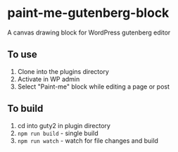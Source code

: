 # paint-me-gutenberg-block
A canvas drawing block for WordPress gutenberg editor

## To use
1) Clone into the plugins directory
2) Activate in WP admin
3) Select "Paint-me" block while editing a page or post

## To build
1) cd into guty2 in plugin directory
2) `npm run build` - single build
3) `npm run watch` - watch for file changes and build
